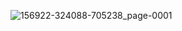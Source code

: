 
![156922-324088-705238_page-0001](https://user-images.githubusercontent.com/54563422/81192102-c948b900-8ff4-11ea-84de-f0716aa77bb8.jpg)
